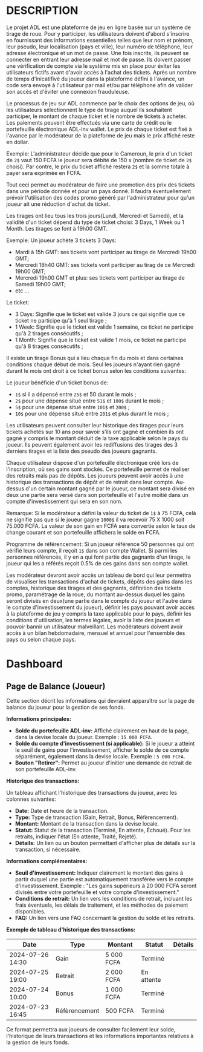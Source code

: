 # DESCRIPTION

Le projet ADL est une plateforme de jeu en ligne basée sur un système de tirage de roue. Pour y participer, les utilisateurs doivent d'abord s'inscrire en fournissant des informations
essentielles telles que leur nom et prénom, leur pseudo, leur localisation (pays et ville), leur numéro de téléphone, leur adresse électronique et un mot de passe. Une fois inscrits, ils peuvent se connecter en entrant leur adresse mail et mot de passe. Ils doivent passer une vérification de compte via le système mis en place pour éviter les utilisateurs fictifs avant d'avoir accès à l'achat des tickets. Après un nombre de temps d'inicatifivé du joueur dans la plateforme défini à l'avance, un code sera envoyé à l'utilisateur par mail et/ou par téléphone afin de valider son accès et d'éviter une connexion frauduleuse.

Le processus de jeu sur ADL commence par le choix des options de jeu, où les utilisateurs sélectionnent le type de tirage auquel ils souhaitent participer, le montant de chaque ticket et le nombre de tickets à acheter. Les paiements peuvent être effectués via une carte de crédit ou le portefeuille électronique ADL-inv wallet. Le prix de chaque ticket est fixé à l'avance par le modérateur de la plateforme de jeu mais le prix affiché reste en dollar.

Exemple: L'administrateur décide que pour le Cameroun, le prix d'un ticket de `2$` vaut 150 FCFA le joueur sera débité de 150 x (nombre de ticket de `2$` choisi). Par contre, le prix du ticket affiché restera `2$` et la somme totale à payer sera exprimée en FCFA.

Tout ceci permet au modérateur de faire une promotion des prix des tickets dans une période donnée et pour un pays donné. Il faudra éventuellement prévoir l'utilisation des codes promo généré par l'administrateur pour qu'un joueur ait une réduction d'achat de ticket.

Les tirages ont lieu tous les trois jours(Lundi, Mercredi et Samedi), et la validité d'un ticket dépend du type de ticket choisi: 3 Days, 1 Week ou 1 Month. Les tirages se font à 19h00
GMT.

Exemple: Un joueur achète 3 tickets 3 Days:
* Mardi à 15h GMT: ses tickets vont participer au tirage de Mercredi 19h00 GMT;
* Mercredi 18h40 GMT: ses tickets vont participer au tirag de ce Mercredi 19h00 GMT;
* Mercredi 19h00 GMT et plus: ses tickets vont participer au tirage de Samedi 19h00 GMT;
* etc …

Le ticket:
* 3 Days: Signifie que le ticket est valide 3 jours ce qui signifie que ce ticket ne participe qu'à 1 seul tirage ;
* 1 Week: Signifie que le ticket est valide 1 semaine, ce ticket ne participe qu'à 2 tirages consécutifs ;
* 1 Month: Signifie que le ticket est valide 1 mois, ce ticket ne participe qu'à 8 tirages consécutifs ;

Il existe un tirage Bonus qui a lieu chaque fin du mois et dans certaines conditions chaque
début de mois. Seul les joueurs n'ayant rien gagné durant le mois ont droit à ce ticket
bonus selon les conditions suivantes:

Le joueur bénéficie d'un ticket bonus de:
* `1$` si il a dépensé entre `25$` et 50 durant le mois ;
* `2$` pour une dépense situé entre `51$` et `100$` durant le mois ;
* `5$` pour une dépense situé entre `101$` et `200$` ;
* `10$` pour une dépense situé entre `201$` et plus durant le mois ;

Les utilisateurs peuvent consulter leur historique des tirages pour leurs tickets achetés sur 10 ans pour savoir s'ils ont gagné et combien ils ont gagné y compris le montant déduit de la taxe applicable selon le pays du joueur. Ils peuvent également avoir les rediffusions des tirages des 3 derniers tirages et la liste des pseudo des joueurs gagnants.

Chaque utilisateur dispose d'un portefeuille électronique créé lors de l'inscription, où ses gains sont stockés. Ce portefeuille permet de réaliser des retraits mais pas de dépôts. Les joueurs peuvent avoir accès à une historique des transactions de dépôt et de retrait dans leur compte. Au-dessus d'un certain montant gagné par le joueur, ce montant sera divisé en deux une partie sera versé dans son portefeuille et l'autre moitié dans un compte d'investissement qui sera en son nom.

Remarque: Si le modérateur a défini la valeur du ticket de `1$` à 75 FCFA, celà ne signifie pas que si le joueur gagne `1000$` il va recevoir 75 X 1000 soit 75.000 FCFA. La valeur de son gain en FCFA sera convertie selon le taux de change courant et son portefeuille affichera le solde en FCFA.

Programme de référencement: Si un joueur référence 50 personnes qui ont vérifié leurs compte, il reçoit `1$` dans son compte Wallet. Si parmi les personnes référencés, il y en a qui font partie des gagnants d'un tirage, le joueur qui les a référés reçoit 0.5% de ces gains dans son compte wallet.

Les modérateur devront avoir accès un tableau de bord qui leur permettra de visualiser les transactions d'achat de tickets, dépôts des gains dans les comptes, historique des tirages et des gagnants, définition des tickets promo, paramétrage de la roue, du montant au-dessus duquel les gains seront divisés en deux(une partie dans le compte du joueur et l'autre dans le compte d'investissement du joueur), définir les pays pouvant avoir accès à la plateforme de jeu y compris la taxe applicable pour le pays, définir les conditions d'utilisation, les termes légales, avoir la liste des joueurs et pouvoir bannir un utilisateur malveillant. Les modérateurs doivent avoir accès à un bilan hebdomadaire, mensuel et annuel pour l'ensemble des pays ou selon chaque pays.

# Dashboard

## Page de Balance (Joueur)

Cette section décrit les informations qui devraient apparaître sur la page de balance du joueur pour la gestion de ses fonds.

**Informations principales:**

* **Solde du portefeuille ADL-inv:** Affiché clairement en haut de la page, dans la devise locale du joueur.  Exemple : `15 000 FCFA`.
* **Solde du compte d'investissement (si applicable):**  Si le joueur a atteint le seuil de gains pour l'investissement, afficher le solde de ce compte séparément, également dans la devise locale. Exemple : `5 000 FCFA`.
* **Bouton "Retirer":**  Permet au joueur d'initier une demande de retrait de son portefeuille ADL-inv.

**Historique des transactions:**

Un tableau affichant l'historique des transactions du joueur, avec les colonnes suivantes:

* **Date:** Date et heure de la transaction.
* **Type:** Type de transaction (Gain, Retrait, Bonus, Réfèrencement).
* **Montant:** Montant de la transaction dans la devise locale.
* **Statut:** Statut de la transaction (Terminé, En attente, Échoué).  Pour les retraits, indiquer l'état (En attente, Traité, Rejeté).
* **Détails:**  Un lien ou un bouton permettant d'afficher plus de détails sur la transaction, si nécessaire.


**Informations complémentaires:**

* **Seuil d'investissement:**  Indiquer clairement le montant des gains à partir duquel une partie est automatiquement transférée vers le compte d'investissement.  Exemple : "Les gains supérieurs à 20 000 FCFA seront divisés entre votre portefeuille et votre compte d'investissement."
* **Conditions de retrait:** Un lien vers les conditions de retrait, incluant les frais éventuels, les délais de traitement, et les méthodes de paiement disponibles.
* **FAQ:** Un lien vers une FAQ concernant la gestion du solde et les retraits.


**Exemple de tableau d'historique des transactions:**

| Date             | Type        | Montant      | Statut      | Détails |
|-----------------|-------------|--------------|-------------|---------|
| 2024-07-26 14:30 | Gain        | 5 000 FCFA   | Terminé     |         |
| 2024-07-25 19:00 | Retrait     | 2 000 FCFA   | En attente  |         |
| 2024-07-24 10:00 | Bonus       | 1 000 FCFA   | Terminé     |         |
| 2024-07-23 16:45 | Réfèrencement | 500 FCFA    | Terminé     |         |


Ce format permettra aux joueurs de consulter facilement leur solde, l'historique de leurs transactions et les informations importantes relatives à la gestion de leurs fonds.
